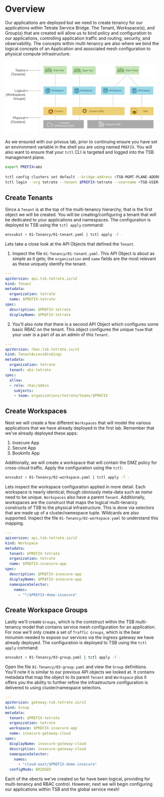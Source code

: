 # Overview
Our applications are deployed but we need to create tenancy for our applications within Tetrate Service Bridge.  The Tenant, Workspace(s), and Group(s) that are created will allow us to bind policy and configuration to our applications, controlling application traffic and routing, security, and observability.  The concepts within multi-tenancy are also where we bind the logical concepts of an Application and associated mesh configuration to physical compute infrastructure.

![Base Diagram](../images/02-tenant.png)

As we ensured with our privous lab, prior to continuing ensure you have set an environment variable in the shell you are using named `PREFIX`.  You will also want to ensure that your `tctl` CLI is targeted and logged into the TSB management plane.

```bash
export PREFIX=abz

tctl config clusters set default --bridge-address <TSB-MGMT-PLANE-ADDRESS>:443
tctl login --org tetrate --tenant $PREFIX-tetrate --username <TSB-USER> --password <TSB-PWD>
```

## Create Tenants
Since a `Tenant` is at the top of the multi-tenancy hierarchy, that is the first object we will be created.  You will be creating/configuring a tenant that will be dedicated to your applications and namespaces.  The configuration is deployed to TSB using the `tctl apply` command:

```bash
envsubst < 01-Tenancy/01-tenant.yaml | tctl apply -f -  
```

Lets take a close look at the API Objects that defined the `Tenant`.

1. Inspect the file `01-Tenancy/01-tenant.yaml`.  This API Object is about as simple as it gets; the `organization` and `name` fields are the most relevant as these uniquely identify the tenant.
```yaml
---
apiVersion: api.tsb.tetrate.io/v2
kind: Tenant
metadata:
  organization: tetrate
  name: $PREFIX-tetrate
spec:
  description: $PREFIX-tetrate
  displayName: $PREFIX-tetrate
```

2. You'll also note that there is a second API Object which configures some basic RBAC on the tenant.  This object configures the unique `Team` that your user is a part of as an admin of this `Tenant`.

```yaml
---
apiVersion: rbac.tsb.tetrate.io/v2
kind: TenantAccessBindings
metadata:
  organization: tetrate
  tenant: abz-tetrate
spec:
  allow:
  - role: rbac/admin
    subjects:
    - team: organizations/tetrate/teams/$PREFIX
```

## Create Workspaces
Next we will create a few different `Workspaces` that will model the various applications that we have already deployed in the first lab.  Remember that we've already deployed these apps:
1. Insecure App
2. Secure App
3. Bookinfo App

Additionally, we will create a workspace that will contain the DMZ policy for cross-cloud traffic.  Apply the configuration using the `tctl`:

```bash
envsubst < 01-Tenancy/02-workspace.yaml | tctl apply -f -  
```

Lets inspect the workspace configuration applied in more detail.  Each workspace is nearly identical; though obviously meta-data such as *name* need to be unique.  `Workspaces` also have a parent `Tenant`.  Additionally, workspaces are the construct that maps the logical multi-tenancy constructs of TSB to the physical infrastructure.  This is done via selectors that are made up of a cluster/namespace tuple.  Wildcards are also supported.  Inspect the file `01-Tenancy/02-workspace.yaml` to understand this mapping.

```yaml
---
apiversion: api.tsb.tetrate.io/v2
kind: Workspace
metadata:
  tenant: $PREFIX-tetrate
  organization: tetrate
  name: $PREFIX-insecure-app
spec:
  description: $PREFIX-insecure-app
  displayName: $PREFIX-insecure-app
  namespaceSelector:
    names:
      - "*/$PREFIX-demo-insecure"
```

## Create Workspace Groups
Lastly we'll create `Groups`, which is the contstruct within the TSB multi-tenancy model that contains service mesh configuration for an application.  For now we'll only create a set of `Traffic Groups`, which is the bear minumim needed to expose our services via the ingress gateway we have already deployed.  The configuration is deployed to TSB using the `tctl apply` command:

```bash
envsubst < 01-Tenancy/03-group.yaml | tctl apply -f -
```

Open the file `01-Tenancy/03-group.yaml` and view the `Group` definitions.  You'll note it is similar to our previous API objects we looked at.  It contains metadata that map the object to its parent `Tenant` and `Workspace` plus it offers you the ability to further refine the infrastructure configuration is delivered to using cluster/namespace selectors.

```yaml
---
apiVersion: gateway.tsb.tetrate.io/v2
kind: Group
metadata:
  tenant: $PREFIX-tetrate
  organization: tetrate
  workspace: $PREFIX-insecure-app
  name: insecure-gateway-cloud
spec:
  displayName: insecure-gateway-cloud
  description: insecure-gateway-cloud
  namespaceSelector:
    names:
      - "cloud-east/$PREFIX-demo-insecure"
  configMode: BRIDGED
```

Each of the obects we've created so far have been logical, providing for multi-tenancy and RBAC control.  However, next we will begin configuring our applications within TSB and the global service mesh!